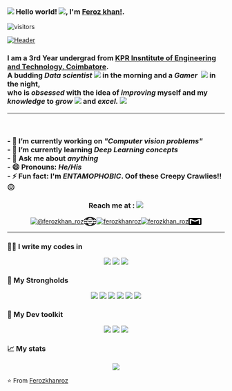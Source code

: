 ### <img src="https://github.com/TheDudeThatCode/TheDudeThatCode/blob/master/Assets/Hi.gif" width="29px"> Hello world!&nbsp;<img src="https://github.com/TheDudeThatCode/TheDudeThatCode/blob/master/Assets/Earth.gif" width="24px">, I'm [Feroz khan!](https://www.linkedin.com/in/ferozkhanroz/).
 ![visitors](https://visitor-badge.laobi.icu/badge?page_id=Ferozkhanroz.Ferozkhanroz)


<!---Ferozkhanroz/Ferozkhanroz** is a ✨ _special_ ✨ repository because its `README.md` (this file) appears on your GitHub profile. --->
[![Header](https://github.com/Ferozkhanroz/Ferozkhanroz/blob/master/images/fk_gif.gif)](https://www.youtube.com/watch?v=dQw4w9WgXcQ)
<br>

<p>
    <h3>I am a 3rd Year undergrad from <a href="https://www.kpriet.ac.in"> <b>KPR Insntitute of Engineering and Technology</b>, Coimbatore</a>. <br>
    A budding <em>Data scientist</em> <img src="https://github.com/TheDudeThatCode/TheDudeThatCode/blob/master/Assets/Developer.gif" width="50px"> in the morning and a <em>Gamer </em>&nbsp;<img src="https://github.com/TheDudeThatCode/TheDudeThatCode/blob/master/Assets/dino.gif" width="100px"> in the night, <br>  who is <em>obsessed</em>
    with the idea of <em>improving</em> myself and my <em>knowledge</em> to 
    <em>grow</em> <img src="https://github.com/TheDudeThatCode/TheDudeThatCode/blob/master/Assets/Rocket.gif" width="30px"> and 
    <em>excel.</em> <img src="https://github.com/TheDudeThatCode/TheDudeThatCode/blob/master/Assets/Medal.gif" width="30px"> </h3>
</p>

---

<!---Here are some ideas to get you started: --->
<br>
<h3>
- 🔭 I’m currently working on <em>"Computer vision problems"</em> <br>
- 🌱 I’m currently learning <em>Deep Learning concepts</em> <br>
- 💬 Ask me about <em>anything</em> <br>
- 😄 Pronouns: <em>He/His</em> <br>
- ⚡ Fun fact: I'm <em>ENTAMOPHOBIC</em>. Oof these Creepy Crawlies!!😖 <br>

<h3 align="center"> Reach me at : <img src="https://github.com/TheDudeThatCode/TheDudeThatCode/blob/master/Assets/Handshake.gif" width="50px"> </h3>
<p align="center">
<a href="https://twitter.com/ferozkhan_roz" target="blank"><img align="center" src="https://cdn.jsdelivr.net/npm/simple-icons@3.0.1/icons/twitter.svg" alt="@ferozkhan_roz  " height="20" width="30" /></a><a href="mailto:ferozkhan.hfs@gmail.com" target="blank"><img align="center" src="https://github.com/Ferozkhanroz/Ferozkhanroz/blob/master/images/world-wide-web.svg" alt="@ferozkhan_roz  " height="20" width="30" /></a><a href="https://www.linkedin.com/in/ferozkhanroz/" target="blank"><img align="center" src="https://cdn.jsdelivr.net/npm/simple-icons@3.0.1/icons/linkedin.svg" alt="ferozkhanroz" height="20" width="30" /></a><a href="https://www.instagram.com/ferozkhan_roz/" target="blank"><img align="center" src="https://cdn.jsdelivr.net/npm/simple-icons@3.0.1/icons/instagram.svg" alt="ferozkhan_roz" height="20" width="30" /></a><a href="mailto:ferozkhan.hfs@gmail.com" target="blank"><img align="center" src="https://github.com/Ferozkhanroz/Ferozkhanroz/blob/master/images/gmail-logo.svg" alt="@ferozkhan_roz  " height="20" width="30" /></a>
</p>
</h3>

---


### 👨‍💻 I write my codes in
<!-- Thanks to Alexandre, check out his repo for badges https://github.com/alexandresanlim/Badges4-README.md-Profile -->
<p align="center">
<img src="https://img.shields.io/badge/python%20-%2314354C.svg?&style=for-the-badge&logo=python&logoColor=white"/> <img src="https://img.shields.io/badge/html5%20-%23E34F26.svg?&style=for-the-badge&logo=html5&logoColor=white"/> <img src="https://img.shields.io/badge/c++%20-%2300599C.svg?&style=for-the-badge&logo=c%2B%2B&logoColor=white"/>

### 💪 My Strongholds
<p align="center">
<img src="https://img.shields.io/badge/TensorFlow%20-%23FF6F00.svg?&style=for-the-badge&logo=TensorFlow&logoColor=white" /> <img src="https://img.shields.io/badge/PyTorch-black?&style=for-the-badge&logo=pytorch&logoColor=red"/> <img src="https://img.shields.io/badge/Keras%20-%23D00000.svg?&style=for-the-badge&logo=Keras&logoColor=white"/> <img src="https://img.shields.io/badge/Numpy-013220?&style=for-the-badge&logo=numpy"/> <img src="https://img.shields.io/badge/Pandas-130654?&style=for-the-badge&logo=pandas"/> <img src="https://img.shields.io/badge/Scikit--Learn-%233294C7?&style=for-the-badge&logo=scikit-learn"/>  
</p>

### 🔨 My Dev toolkit
<p align="center">
<img src="https://img.shields.io/badge/git%20-%23F05032.svg?&style=for-the-badge&logo=git&logoColor=white"/>  <img src="https://img.shields.io/badge/github%20-%23181717.svg?&style=for-the-badge&logo=github&logoColor=white" />   <img src="https://img.shields.io/badge/vscode%20-%23007ACC.svg?&style=for-the-badge&logo=visual-studio-code&logoColor=white" />  
</p> 


<!--- <img align="" height='130px' src="https://github-readme-stats.vercel.app/api?username=Ferozkhanroz&hide_title=true&show_icons=true&include_all_commits=true&line_height=21&bg_color=0,EC6C6C,FFD479,FFFC79,73FA79&theme=graywhite" /><img align="" height='130px' src="https://github-readme-stats.vercel.app/api/top-langs/?username=Ferozkhanroz&hide_title=true&layout=compact&bg_color=0,73FA79,73FDFF,7A81FF&theme=graywhite" /> --->
### 📈 My stats
<p align='center' >
<img align="center" src="https://github-readme-stats.vercel.app/api?username=Ferozkhanroz&show_icons=true&theme=blue" width=420/>
</p>


⭐️ From [Ferozkhanroz](https://github.com/Ferozkhanroz)
